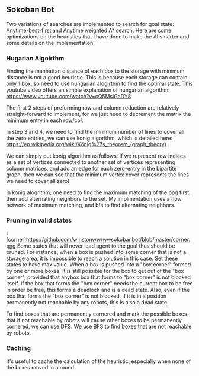 <a name="Sokoban AI solver"></a>

## Sokoban Bot ##

Two variations of searches are implemented to search for goal state: Anytime-best-first and Anytime weighted A\* search.
Here are some optimizations on the heuristics that I have done to make the AI smarter and some details on the implementation.

### Hugarian Algoirthm ###

Finding the manhattan distance of each box to the storage with minimum distance is not a good heuristic. This 
is because each storage can contain only 1 box, so need to use hungarian alogirthm to find the optimal state. 
This youtube video offers an simple explanation of hungarian algorithm: https://www.youtube.com/watch?v=cQ5MsiGaDY8

The first 2 steps of preforming row and column reduction are relatively straight-forward to implement, for 
we just need to decrement the matrix the minimum entry in each row/col.

In step 3 and 4, we need to find the minimum number of lines to cover all the zero entries, we can use konig
algorithm, which is detailed here: https://en.wikipedia.org/wiki/Kőnig%27s_theorem_(graph_theory).

We can simply put konig algorithm as follows: If we represent row indices as a set of vertices connected to another
set of vertices representing column matrices, and add an edge for each zero-entry in the bipartite graph,
then we can see that the minimum vertex cover represents the lines we need to cover all zero!

In konig alogrithm, one need to find the maximum matching of the bpg first, then add alternating neighbors to the set.
My implmentation uses a flow network of maximum matching, and bfs to find alternating neighbors.


### Pruning in valid states ###

![corner]https://github.com/winstonww/wwsokobanbot/blob/master/corner.png
Some states that will never lead agent to the goal thus should be pruned. 
For instance, when a box is pushed into some corner that is not a storage area, it is impossible to reach a solution 
in this case. Set these states to have max value. When a box is pushed into a "box corner" formed by one or 
more boxes, it is still possible for the box to get out of the "box corner", provided that anybox box that forms to 
"box corner" is not blocked itself. If the box that forms the "box corner" needs the current box to be free in order be
free, this forms a deadlock and is a dead state. Also, even if the box that forms the "box corner" is not blocked,
if it is in a position permanently not reachable by any robots, this is also a dead state.

To find boxes that are permanently cornered and mark the possible boxes that if not reachable by robots will cause 
other boxes to be permanently cornered, we can use DFS. We use BFS to find boxes that are not reachable by robots.

### Caching ### 
It's useful to cache the calculation of the heuristic, especially when none of the boxes moved in a round.
